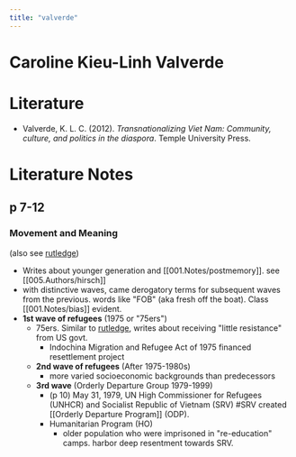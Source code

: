 ```yaml
---
title: "valverde"
---
```

# Caroline Kieu-Linh Valverde

# Literature
- Valverde, K. L. C. (2012). _Transnationalizing Viet Nam: Community, culture, and politics in the diaspora_. Temple University Press.


# Literature Notes

## p 7-12
### Movement and Meaning 
(also see [rutledge](005.Authors/rutledge.md))
- Writes about younger generation and [[001.Notes/postmemory]]. see [[005.Authors/hirsch]] 
- with distinctive waves, came derogatory terms for subsequent waves from the previous. words like "FOB" (aka fresh off the boat). Class [[001.Notes/bias]] evident. 
- **1st wave of refugees** (1975 or "75ers")
	-  75ers. Similar to [rutledge](005.Authors/rutledge.md), writes about receiving "little resistance" from US govt. 
		- Indochina Migration and Refugee Act of 1975 financed resettlement project
	- **2nd wave of refugees** (After 1975-1980s)
		- more varied socioeconomic backgrounds than predecessors
	- **3rd wave** (Orderly Departure Group 1979-1999)
		- (p 10) May 31, 1979, UN High Commissioner for Refugees (UNHCR) and Socialist Republic of Vietnam (SRV) #SRV created [[Orderly Departure Program]] (ODP). 
		- Humanitarian Program (HO)
			- older population who were imprisoned in "re-education" camps. harbor deep resentment towards SRV. 
